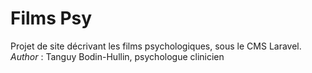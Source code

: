 # Films Psy

Projet de site décrivant les films psychologiques, sous le CMS Laravel.
_Author_ : Tanguy Bodin-Hullin, psychologue clinicien
